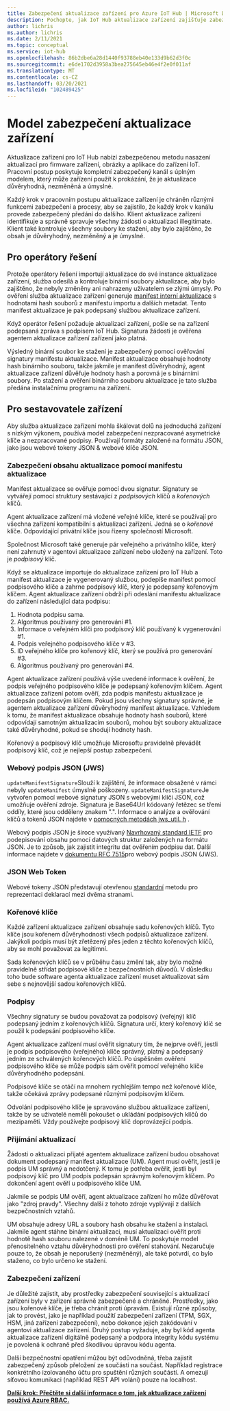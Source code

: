 ```yaml
---
title: Zabezpečení aktualizace zařízení pro Azure IoT Hub | Microsoft Docs
description: Pochopte, jak IoT Hub aktualizace zařízení zajišťuje zabezpečené aktualizace zařízení.
author: lichris
ms.author: lichris
ms.date: 2/11/2021
ms.topic: conceptual
ms.service: iot-hub
ms.openlocfilehash: 86b2dbe6a28d1440f93788eb40e133d9b62d3f0c
ms.sourcegitcommit: e6de1702d3958a3bea275645eb46e4f2e0f011af
ms.translationtype: MT
ms.contentlocale: cs-CZ
ms.lasthandoff: 03/20/2021
ms.locfileid: "102489425"
---
```

# <a name="device-update-security-model"></a>Model zabezpečení aktualizace zařízení

Aktualizace zařízení pro IoT Hub nabízí zabezpečenou metodu nasazení aktualizací pro firmware zařízení, obrázky a aplikace do zařízení IoT. Pracovní postup poskytuje kompletní zabezpečený kanál s úplným modelem, který může zařízení použít k prokázání, že je aktualizace důvěryhodná, nezměněná a úmyslné.

Každý krok v pracovním postupu aktualizace zařízení je chráněn různými funkcemi zabezpečení a procesy, aby se zajistilo, že každý krok v kanálu provede zabezpečený předání do dalšího. Klient aktualizace zařízení identifikuje a správně spravuje všechny žádosti o aktualizaci illegitimate. Klient také kontroluje všechny soubory ke stažení, aby bylo zajištěno, že obsah je důvěryhodný, nezměněný a je úmyslné.

## <a name="for-solution-operators"></a>Pro operátory řešení

Protože operátory řešení importují aktualizace do své instance aktualizace zařízení, služba odesílá a kontroluje binární soubory aktualizace, aby bylo zajištěno, že nebyly změněny ani nahrazeny uživatelem se zlými úmysly. Po ověření služba aktualizace zařízení generuje [manifest interní aktualizace](./update-manifest.md) s hodnotami hash souborů z manifestu importu a dalších metadat. Tento manifest aktualizace je pak podepsaný službou aktualizace zařízení.

Když operátor řešení požaduje aktualizaci zařízení, pošle se na zařízení podepsaná zpráva s podpisem IoT Hub. Signatura žádosti je ověřena agentem aktualizace zařízení zařízení jako platná. 

Výsledný binární soubor ke stažení je zabezpečený pomocí ověřování signatury manifestu aktualizace. Manifest aktualizace obsahuje hodnoty hash binárního souboru, takže jakmile je manifest důvěryhodný, agent aktualizace zařízení důvěřuje hodnoty hash a porovná je s binárními soubory. Po stažení a ověření binárního souboru aktualizace je tato služba předána instalačnímu programu na zařízení.

## <a name="for-device-builders"></a>Pro sestavovatele zařízení

Aby služba aktualizace zařízení mohla škálovat dolů na jednoduchá zařízení s nízkým výkonem, používá model zabezpečení nezpracované asymetrické klíče a nezpracované podpisy. Používají formáty založené na formátu JSON, jako jsou webové tokeny JSON & webové klíče JSON.

### <a name="securing-update-content-via-the-update-manifest"></a>Zabezpečení obsahu aktualizace pomocí manifestu aktualizace

Manifest aktualizace se ověřuje pomocí dvou signatur. Signatury se vytvářejí pomocí struktury sestávající z *podpisových* klíčů a *kořenových* klíčů.

Agent aktualizace zařízení má vložené veřejné klíče, které se používají pro všechna zařízení kompatibilní s aktualizací zařízení. Jedná se o *kořenové* klíče. Odpovídající privátní klíče jsou řízeny společností Microsoft.

Společnost Microsoft také generuje pár veřejného a privátního klíče, který není zahrnutý v agentovi aktualizace zařízení nebo uložený na zařízení. Toto je *podpisový* klíč.

Když se aktualizace importuje do aktualizace zařízení pro IoT Hub a manifest aktualizace je vygenerovaný službou, podepíše manifest pomocí podpisového klíče a zahrne podpisový klíč, který je podepsaný kořenovým klíčem. Agent aktualizace zařízení obdrží při odeslání manifestu aktualizace do zařízení následující data podpisu:

1. Hodnota podpisu sama.
2. Algoritmus používaný pro generování #1.
3. Informace o veřejném klíči pro podpisový klíč používaný k vygenerování #1.
4. Podpis veřejného podpisového klíče v #3.
5. ID veřejného klíče pro kořenový klíč, který se používá pro generování #3.
6. Algoritmus používaný pro generování #4.

Agent aktualizace zařízení používá výše uvedené informace k ověření, že podpis veřejného podpisového klíče je podepsaný kořenovým klíčem. Agent aktualizace zařízení potom ověří, zda podpis manifestu aktualizace je podepsán podpisovým klíčem. Pokud jsou všechny signatury správné, je agentem aktualizace zařízení důvěryhodný manifest aktualizace. Vzhledem k tomu, že manifest aktualizace obsahuje hodnoty hash souborů, které odpovídají samotným aktualizacím souborů, mohou být soubory aktualizace také důvěryhodné, pokud se shodují hodnoty hash.

Kořenový a podpisový klíč umožňuje Microsoftu pravidelně převádět podpisový klíč, což je nejlepší postup zabezpečení.

### <a name="json-web-signature-jws"></a>Webový podpis JSON (JWS)

`updateManifestSignature`Slouží k zajištění, že informace obsažené v rámci nebyly `updateManifest` úmyslně poškozeny. `updateManifestSignature`Je vytvořen pomocí webové signatury JSON s webovými klíči JSON, což umožňuje ověření zdroje. Signatura je Base64Url kódovaný řetězec se třemi oddíly, které jsou odděleny znakem ".".  Informace o analýze a ověřování klíčů a tokenů JSON najdete v [pomocných metodách jws_util. h](https://github.com/Azure/iot-hub-device-update/tree/main/src/utils/jws_utils) .

Webový podpis JSON je široce využívaný [Navrhovaný standard IETF](https://tools.ietf.org/html/rfc7515) pro podepisování obsahu pomocí datových struktur založených na formátu JSON. Je to způsob, jak zajistit integritu dat ověřením podpisu dat. Další informace najdete v [dokumentu RFC 7515](https://www.rfc-editor.org/info/rfc7515)pro webový podpis JSON (JWS).

### <a name="json-web-token"></a>JSON Web Token

Webové tokeny JSON představují otevřenou [standardní](https://tools.ietf.org/html/rfc7519) metodu pro reprezentaci deklarací mezi dvěma stranami.

### <a name="root-keys"></a>Kořenové klíče

Každé zařízení aktualizace zařízení obsahuje sadu kořenových klíčů. Tyto klíče jsou kořenem důvěryhodnosti všech podpisů aktualizace zařízení. Jakýkoli podpis musí být zřetězený přes jeden z těchto kořenových klíčů, aby se mohl považovat za legitimní.

Sada kořenových klíčů se v průběhu času změní tak, aby bylo možné pravidelně střídat podpisové klíče z bezpečnostních důvodů. V důsledku toho bude software agenta aktualizace zařízení muset aktualizovat sám sebe s nejnovější sadou kořenových klíčů. 

### <a name="signatures"></a>Podpisy

Všechny signatury se budou považovat za podpisový (veřejný) klíč podepsaný jedním z kořenových klíčů. Signatura určí, který kořenový klíč se použil k podepsání podpisového klíče. 

Agent aktualizace zařízení musí ověřit signatury tím, že nejprve ověří, jestli je podpis podpisového (veřejného) klíče správný, platný a podepsaný jedním ze schválených kořenových klíčů. Po úspěšném ověření podpisového klíče se může podpis sám ověřit pomocí veřejného klíče důvěryhodného podepsání.

Podpisové klíče se otáčí na mnohem rychlejším tempo než kořenové klíče, takže očekává zprávy podepsané různými podpisovým klíčem. 

Odvolání podpisového klíče je spravováno službou aktualizace zařízení, takže by se uživatelé neměli pokoušet o ukládání podpisových klíčů do mezipaměti. Vždy používejte podpisový klíč doprovázející podpis.

### <a name="receiving-updates"></a>Přijímání aktualizací

Žádosti o aktualizaci přijaté agentem aktualizace zařízení budou obsahovat dokument podepsaný manifest aktualizace (UM). Agent musí ověřit, jestli je podpis UM správný a nedotčený. K tomu je potřeba ověřit, jestli byl podpisový klíč pro UM podpis podepsán správným kořenovým klíčem. Po dokončení agent ověří u podpisového klíče UM.

Jakmile se podpis UM ověří, agent aktualizace zařízení ho může důvěřovat jako "zdroj pravdy". Všechny další z tohoto zdroje vyplývají z dalších bezpečnostních vztahů. 

UM obsahuje adresy URL a soubory hash obsahu ke stažení a instalaci. Jakmile agent stáhne binární aktualizaci, musí aktualizaci ověřit proti hodnotě hash souboru nalezené v doméně UM. To poskytuje model přenositelného vztahu důvěryhodnosti pro ověření stahování. Nezaručuje pouze to, že obsah je neporušený (nezměněný), ale také potvrdí, co bylo staženo, co bylo určeno ke stažení. 

### <a name="securing-the-device"></a>Zabezpečení zařízení

Je důležité zajistit, aby prostředky zabezpečení související s aktualizací zařízení byly v zařízení správně zabezpečené a chráněné. Prostředky, jako jsou kořenové klíče, je třeba chránit proti úpravám. Existují různé způsoby, jak to provést, jako je například použití zabezpečení zařízení (TPM, SGX, HSM, jiná zařízení zabezpečení), nebo dokonce jejich zakódování v agentovi aktualizace zařízení. Druhý postup vyžaduje, aby byl kód agenta aktualizace zařízení digitálně podepsaný a podpora integrity kódu systému je povolená k ochraně před škodlivou úpravou kódu agenta.

Další bezpečnostní opatření můžou být odůvodněná, třeba zajistit zabezpečený způsob přeložení ze součásti na součást. Například registrace konkrétního izolovaného účtu pro spuštění různých součástí. A omezují síťovou komunikaci (například REST API volání) pouze na localhost.

**[Další krok: Přečtěte si další informace o tom, jak aktualizace zařízení používá Azure RBAC.](.\device-update-control-access.md)**